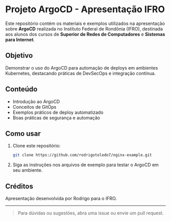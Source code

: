 # Projeto ArgoCD - Apresentação IFRO

Este repositório contém os materiais e exemplos utilizados na apresentação sobre **ArgoCD** realizada no Instituto Federal de Rondônia (IFRO), destinada aos alunos dos cursos de **Superior de Redes de Computadores** e **Sistemas para Internet**.

## Objetivo

Demonstrar o uso do ArgoCD para automação de deploys em ambientes Kubernetes, destacando práticas de DevSecOps e integração contínua.

## Conteúdo

- Introdução ao ArgoCD
- Conceitos de GitOps
- Exemplos práticos de deploy automatizado
- Boas práticas de segurança e automação

## Como usar

1. Clone este repositório:
    ```bash
    git clone https://github.com/rodrigotoledo7/nginx-example.git
    ```
2. Siga as instruções nos arquivos de exemplo para testar o ArgoCD em seu ambiente.

## Créditos

Apresentação desenvolvida por Rodrigo para o IFRO.

---

> Para dúvidas ou sugestões, abra uma issue ou envie um pull request.
